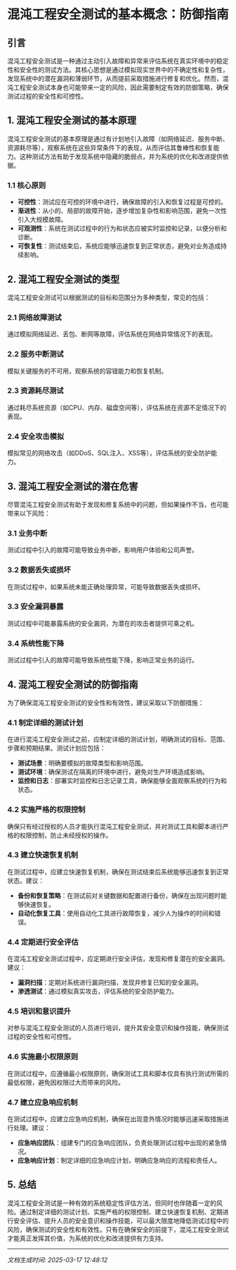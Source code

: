 # 混沌工程安全测试的基本概念：防御指南

## 引言

混沌工程安全测试是一种通过主动引入故障和异常来评估系统在真实环境中的稳定性和安全性的测试方法。其核心思想是通过模拟现实世界中的不确定性和复杂性，发现系统中的潜在漏洞和薄弱环节，从而提前采取措施进行修复和优化。然而，混沌工程安全测试本身也可能带来一定的风险，因此需要制定有效的防御策略，确保测试过程的安全性和可控性。

## 1. 混沌工程安全测试的基本原理

混沌工程安全测试的基本原理是通过有计划地引入故障（如网络延迟、服务中断、资源耗尽等），观察系统在这些异常条件下的表现，从而评估其鲁棒性和恢复能力。这种测试方法有助于发现系统中隐藏的脆弱点，并为系统的优化和改进提供依据。

### 1.1 核心原则
- **可控性**：测试应在可控的环境中进行，确保故障的引入和恢复过程是可控的。
- **渐进性**：从小的、局部的故障开始，逐步增加复杂性和影响范围，避免一次性引入大规模故障。
- **可观测性**：系统在测试过程中的行为和状态应被实时监控和记录，以便分析和诊断。
- **可恢复性**：测试结束后，系统应能够迅速恢复到正常状态，避免对业务造成持续影响。

## 2. 混沌工程安全测试的类型

混沌工程安全测试可以根据测试的目标和范围分为多种类型，常见的包括：

### 2.1 网络故障测试
通过模拟网络延迟、丢包、断网等故障，评估系统在网络异常情况下的表现。

### 2.2 服务中断测试
模拟关键服务的不可用，观察系统的容错能力和恢复机制。

### 2.3 资源耗尽测试
通过耗尽系统资源（如CPU、内存、磁盘空间等），评估系统在资源不足情况下的表现。

### 2.4 安全攻击模拟
模拟常见的网络攻击（如DDoS、SQL注入、XSS等），评估系统的安全防护能力。

## 3. 混沌工程安全测试的潜在危害

尽管混沌工程安全测试有助于发现和修复系统中的问题，但如果操作不当，也可能带来以下风险：

### 3.1 业务中断
测试过程中引入的故障可能导致业务中断，影响用户体验和公司声誉。

### 3.2 数据丢失或损坏
在测试过程中，如果系统未能正确处理异常，可能导致数据丢失或损坏。

### 3.3 安全漏洞暴露
测试过程中可能暴露系统的安全漏洞，为潜在的攻击者提供可乘之机。

### 3.4 系统性能下降
测试过程中引入的故障可能导致系统性能下降，影响正常业务的运行。

## 4. 混沌工程安全测试的防御指南

为了确保混沌工程安全测试的安全性和有效性，建议采取以下防御措施：

### 4.1 制定详细的测试计划
在进行混沌工程安全测试之前，应制定详细的测试计划，明确测试的目标、范围、步骤和预期结果。测试计划应包括：
- **测试场景**：明确要模拟的故障类型和影响范围。
- **测试环境**：确保测试在隔离的环境中进行，避免对生产环境造成影响。
- **监控和日志**：部署实时监控和日志记录工具，确保能够全面观察系统的行为和状态。

### 4.2 实施严格的权限控制
确保只有经过授权的人员才能执行混沌工程安全测试，并对测试工具和脚本进行严格的权限控制，防止未经授权的操作。

### 4.3 建立快速恢复机制
在测试过程中，应建立快速恢复机制，确保在测试结束后系统能够迅速恢复到正常状态。建议：
- **备份和恢复策略**：在测试前对关键数据和配置进行备份，确保在出现问题时能够快速恢复。
- **自动化恢复工具**：使用自动化工具进行故障恢复，减少人为操作的时间和错误。

### 4.4 定期进行安全评估
在混沌工程安全测试过程中，应定期进行安全评估，发现和修复潜在的安全漏洞。建议：
- **漏洞扫描**：定期对系统进行漏洞扫描，发现并修复已知的安全漏洞。
- **渗透测试**：通过模拟真实攻击，评估系统的安全防护能力。

### 4.5 培训和意识提升
对参与混沌工程安全测试的人员进行培训，提升其安全意识和操作技能，确保测试过程的安全性和可控性。

### 4.6 实施最小权限原则
在测试过程中，应遵循最小权限原则，确保测试工具和脚本仅具有执行测试所需的最低权限，避免因权限过大而带来的风险。

### 4.7 建立应急响应机制
在测试过程中，应建立应急响应机制，确保在出现意外情况时能够迅速采取措施进行处理。建议：
- **应急响应团队**：组建专门的应急响应团队，负责处理测试过程中出现的紧急情况。
- **应急响应计划**：制定详细的应急响应计划，明确应急响应的流程和责任人。

## 5. 总结

混沌工程安全测试是一种有效的系统稳定性评估方法，但同时也伴随着一定的风险。通过制定详细的测试计划、实施严格的权限控制、建立快速恢复机制、定期进行安全评估、提升人员的安全意识和操作技能，可以最大限度地降低测试过程中的风险，确保测试的安全性和有效性。只有在确保安全的前提下，混沌工程安全测试才能真正发挥其价值，为系统的优化和改进提供有力支持。

---

*文档生成时间: 2025-03-17 12:48:12*
